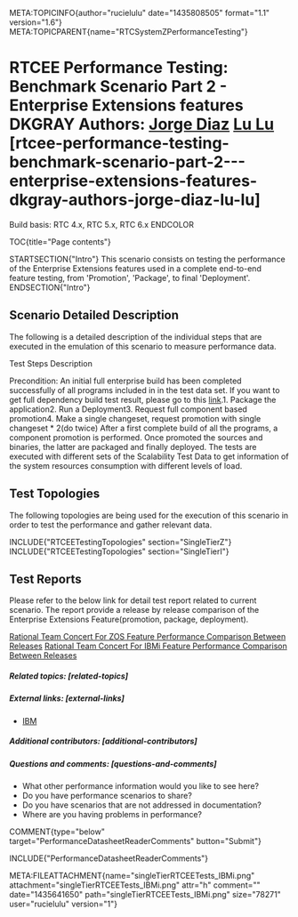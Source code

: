 META:TOPICINFO{author="rucielulu" date="1435808505" format="1.1"
version="1.6"} META:TOPICPARENT{name="RTCSystemZPerformanceTesting"}

# RTCEE Performance Testing: Benchmark Scenario Part 2 - Enterprise Extensions features DKGRAY Authors: [Jorge Diaz](Main.JorgeAlbertoDiaz) [Lu Lu](Main.rucielulu) [rtcee-performance-testing-benchmark-scenario-part-2---enterprise-extensions-features-dkgray-authors-jorge-diaz-lu-lu]

Build basis: RTC 4.x, RTC 5.x, RTC 6.x ENDCOLOR

TOC{title="Page contents"}

STARTSECTION{"Intro"} This scenario consists on testing the performance
of the Enterprise Extensions features used in a complete end-to-end
feature testing, from 'Promotion', 'Package', to final 'Deployment'.
ENDSECTION{"Intro"}

## Scenario Detailed Description

The following is a detailed description of the individual steps that are
executed in the emulation of this scenario to measure performance data.

Test Steps Description

Precondition: An initial full enterprise build has been completed
successfully of all programs included in in the test data set. If you
want to get full dependency build test result, please go to this
[link](https://jazz.net/wiki/bin/view/Deployment/RTCEEBenchmarkTests).1.
Package the application2. Run a Deployment3. Request full component
based promotion4. Make a single changeset, request promotion with single
changeset \* 2(do twice) After a first complete build of all the
programs, a component promotion is performed. Once promoted the sources
and binaries, the latter are packaged and finally deployed. The tests
are executed with different sets of the Scalability Test Data to get
information of the system resources consumption with different levels of
load.

## Test Topologies

The following topologies are being used for the execution of this
scenario in order to test the performance and gather relevant data.

INCLUDE{"RTCEETestingTopologies" section="SingleTierZ"}
INCLUDE{"RTCEETestingTopologies" section="SingleTierI"}

## Test Reports

Please refer to the below link for detail test report related to current
scenario. The report provide a release by release comparison of the
Enterprise Extensions Feature(promotion, package, deployment).

[Rational Team Concert For ZOS Feature Performance Comparison Between
Releases](RTCEEFeaturePerformanceComparisonBetweenReleases) [Rational
Team Concert For IBMi Feature Performance Comparison Between
Releases](RTCEEFeaturePerformanceComparisonBetweenReleasesForIBMi)

##### Related topics: [related-topics]

##### External links: [external-links]

-   [IBM](https://www.ibm.com)

##### Additional contributors: [additional-contributors]

##### Questions and comments: [questions-and-comments]

-   What other performance information would you like to see here?
-   Do you have performance scenarios to share?
-   Do you have scenarios that are not addressed in documentation?
-   Where are you having problems in performance?

COMMENT{type="below" target="PerformanceDatasheetReaderComments"
button="Submit"}

INCLUDE{"PerformanceDatasheetReaderComments"}

META:FILEATTACHMENT{name="singleTierRTCEETests_IBMi.png"
attachment="singleTierRTCEETests_IBMi.png" attr="h" comment=""
date="1435641650" path="singleTierRTCEETests_IBMi.png" size="78271"
user="rucielulu" version="1"}
